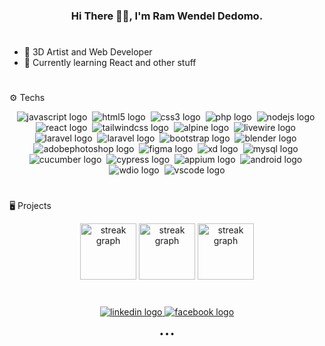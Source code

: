 <h3 align="center">Hi There 👋🏽, I'm Ram Wendel Dedomo.</h3>
<h1 style="opacity: 0.1"></h1>

- 🌱 3D Artist and Web Developer
- 👀 Currently learning React and other stuff
<h1 style="opacity: 0.1"></h1>

⚙️ Techs

<div align="center">
  <img src="https://img.shields.io/badge/JavaScript-F7DF1E?logo=javascript&logoColor=black&style=flat" alt="javascript logo"  />
  <img width="0" />
  <img src="https://img.shields.io/badge/HTML5-E34F26?logo=html5&logoColor=white&style=flat" alt="html5 logo"  />
  <img width="0" />
  <img src="https://img.shields.io/badge/CSS3-1572B6?logo=css3&logoColor=white&style=flat" alt="css3 logo"  />
  <img width="0" />
  <img src="https://img.shields.io/badge/PHP-777BB4?logo=php&logoColor=black&style=flat" alt="php logo"  />
  <img width="0" />
  <img src="https://img.shields.io/badge/Node.js-339933?logo=nodedotjs&logoColor=white&style=flat" alt="nodejs logo"  />
   <img width="0" />
<img src="https://img.shields.io/badge/React-61DAFB?logo=react&logoColor=black&style=flat" alt="react logo"  />
  <img width="0" />
  <img src="https://img.shields.io/badge/Tailwind CSS-06B6D4?logo=tailwindcss&logoColor=black&style=flat" alt="tailwindcss logo"  />
  <img width="0" />
  <img src="https://img.shields.io/badge/AlpineJS-8BC0D0?logo=alpine.js&logoColor=black&style=flat" alt="alpine logo"  />
  <img width="0" />
  <img src="https://img.shields.io/badge/Livewire-ed64a6?logo=livewire&logoColor=black&style=flat" alt="livewire logo"  />
  <img width="0" />
  <img src="https://img.shields.io/badge/Laravel-FF2D20?logo=laravel&logoColor=white&style=flat" alt="laravel logo"  />
  <img width="0" />
<img src="https://img.shields.io/badge/Blade-e6291c?logo=Blade&logoColor=black&style=flat" alt="laravel logo"  />
  <img width="0" />
  <img src="https://img.shields.io/badge/Bootstrap-7952B3?logo=bootstrap&logoColor=white&style=flat" alt="bootstrap logo"  />
  <img width="0" />
  <img src="https://img.shields.io/badge/Blender-F5792A?logo=blender&logoColor=black&style=flat" alt="blender logo"  />
  <img width="0" />
  <img src="https://img.shields.io/badge/Adobe Photoshop-31A8FF?logo=adobephotoshop&logoColor=black&style=flat" alt="adobephotoshop logo"  />
  <img width="0" />
  <img src="https://img.shields.io/badge/Figma-F24E1E?logo=figma&logoColor=white&style=flat" alt="figma logo"  />
  <img width="0" />
  <img src="https://img.shields.io/badge/Adobe XD-FF61F6?logo=adobexd&logoColor=black&style=flat" alt="xd logo"  />
  <img width="0" />
  <img src="https://img.shields.io/badge/MySQL-4479A1?logo=mysql&logoColor=white&style=flat" alt="mysql logo"  />
  <img width="0" />
  <img src="https://img.shields.io/badge/Cucumber-23D96C?logo=cucumber&logoColor=black&style=flat" alt="cucumber logo"  />
  <img width="0" />
  <img src="https://img.shields.io/badge/Cypress-17202C?logo=cypress&logoColor=black&style=flat" alt="cypress logo"  />
  <img width="0" />
  <img src="https://img.shields.io/badge/Appium-662d91?logo=appium&logoColor=black&style=flat" alt="appium logo"  />
  <img width="0" />
  <img src="https://img.shields.io/badge/Android-3DDC84?logo=android&logoColor=black&style=flat" alt="android logo"  />
  <img width="0" />
<img src="https://img.shields.io/badge/Webdriverio-EA5906?logo=webdriverio&logoColor=black&style=flat" alt="wdio logo"  />
  <img width="0" />
  <img src="https://img.shields.io/badge/Visual Studio Code-007ACC?logo=visualstudiocode&logoColor=white&style=flat" alt="vscode logo"  />
</div>
<h1 style="opacity: 0.1"></h1>

🖥️ Projects



<div align="center">
    <div>
        <img src="https://github-readme-stats.vercel.app/api/pin?username=ramdedomo&repo=panunote_livewire&theme=dark#gh-dark-mode-only" height="90" alt="streak graph"  />
        <img src="https://github-readme-stats.vercel.app/api/pin?username=ramdedomo&repo=supplium_powergrid&theme=dark#gh-dark-mode-only" height="90" alt="streak graph"  />
        <img src="https://github-readme-stats.vercel.app/api/pin?username=ramdedomo&repo=galilamapandan&theme=dark#gh-dark-mode-only" height="90" alt="streak graph"  />
    </div>
</div>
<h1 style="opacity: 0.1"></h1>

<div align="center" style="margin-top: 10px">
  <a href="https://www.linkedin.com/in/ramdedomo/" target="_blank">
    <img src="https://img.shields.io/badge/LinkedIn-0A66C2?logo=linkedin&logoColor=black&style=social" alt="linkedin logo"  />
  </a>
<a href="https://ramdedomo.artstation.com/" target="_blank">
    <img src="https://img.shields.io/badge/Artstation-0A66C2?logo=artstation&logoColor=black&style=social" alt="facebook logo"  />
  </a>
</div>

<div align="center" style="font-size: 30px;">
...
</div>

